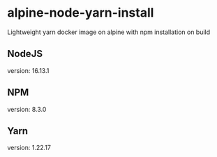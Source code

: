 # alpine-node-yarn-install
Lightweight yarn docker image on alpine with npm installation on build

## NodeJS
version: 16.13.1

## NPM
version: 8.3.0

## Yarn
version: 1.22.17
